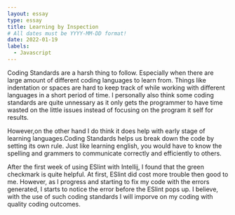 ```yaml
---
layout: essay
type: essay
title: Learning by Inspection
# All dates must be YYYY-MM-DD format!
date: 2022-01-19
labels:
  - Javascript
---
```


  Coding Standards are a harsh thing to follow. Especially when there are large amount of different coding languages to learn from. Things like indentation or spaces are hard to keep track of while working with different languages in a short period of time. I personally also think some coding standards are quite unnessary as it only gets the programmer to have time wasted on the little issues instead of focusing on the program it self for results.
  
  However,on the other hand I do think it does help with early stage of learning languages.Coding Standards helps us break down the code by setting its own rule. Just like learning english, you would have to know the spelling and grammers to communicate correctly and efficiently to others.
  
  After the first week of using ESlint with Intellij, I found that the green checkmark is quite helpful. At first, ESlint did cost more trouble then good to me. However, as I progress and starting to fix my code with the errors generated, I starts to notice the error before the ESlint pops up. I believe, with the use of such coding standards I will imporve on my coding with quality coding outcomes.
